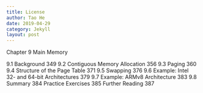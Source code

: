 ```yaml
---
title: License
author: Tao He
date: 2019-04-29
category: Jekyll
layout: post
---
```



Chapter 9 Main Memory

9.1 Background 349
9.2 Contiguous Memory Allocation 356
9.3 Paging 360
9.4 Structure of the Page Table 371
9.5 Swapping 376
9.6 Example: Intel 32- and 64-bit
Architectures 379
9.7 Example: ARMv8 Architecture 383
9.8 Summary 384
Practice Exercises 385
Further Reading 387



